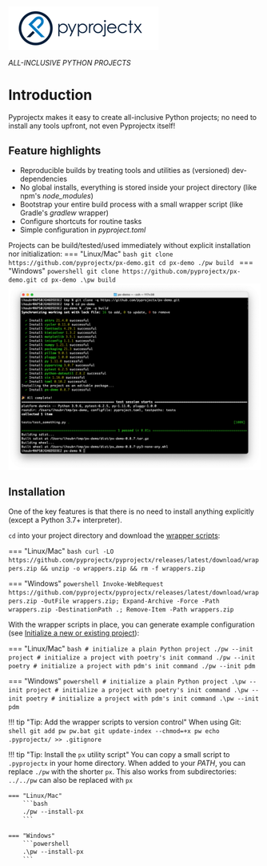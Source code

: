 ![Pyprojectx](assets/px.png)

<i class="md-typeset md-header">
ALL-INCLUSIVE PYTHON PROJECTS
</i>

# Introduction
Pyprojectx makes it easy to create all-inclusive Python projects; no need to install any tools upfront,
not even Pyprojectx itself!

## Feature highlights
* Reproducible builds by treating tools and utilities as (versioned) dev-dependencies
* No global installs, everything is stored inside your project directory (like npm's _node_modules_)
* Bootstrap your entire build process with a small wrapper script (like Gradle's _gradlew_ wrapper)
* Configure shortcuts for routine tasks
* Simple configuration in _pyproject.toml_

Projects can be build/tested/used immediately without explicit installation nor initialization:
=== "Linux/Mac"
    ```bash
    git clone https://github.com/pyprojectx/px-demo.git
    cd px-demo
    ./pw build
    ```
=== "Windows"
    ```powershell
    git clone https://github.com/pyprojectx/px-demo.git
    cd px-demo
    .\pw build
    ```
![Clone and Build](assets/build.png)

## Installation
One of the key features is that there is no need to install anything explicitly (except a Python 3.7+ interpreter).

`cd` into your project directory and download the
[wrapper scripts](https://github.com/pyprojectx/pyprojectx/releases/latest/download/wrappers.zip):

=== "Linux/Mac"
    ```bash
    curl -LO https://github.com/pyprojectx/pyprojectx/releases/latest/download/wrappers.zip && unzip -o wrappers.zip && rm -f wrappers.zip
    ```

=== "Windows"
    ```powershell
    Invoke-WebRequest https://github.com/pyprojectx/pyprojectx/releases/latest/download/wrappers.zip -OutFile wrappers.zip; Expand-Archive -Force -Path wrappers.zip -DestinationPath .; Remove-Item -Path wrappers.zip
    ```

With the wrapper scripts in place, you can generate example configuration (see [Initialize a new or existing project](/usage/#initialize-a-new-or-existing-project)):

=== "Linux/Mac"
    ```bash
    # initialize a plain Python project
    ./pw --init project
    # initialize a project with poetry's init command
    ./pw --init poetry
    # initialize a project with pdm's init command
    ./pw --init pdm
    ```

=== "Windows"
    ```powershell
    # initialize a plain Python project
    .\pw --init project
    # initialize a project with poetry's init command
    .\pw --init poetry
    # initialize a project with pdm's init command
    .\pw --init pdm
    ```

!!! tip "Tip: Add the wrapper scripts to version control"
    When using Git:
    ```shell
    git add pw pw.bat
    git update-index --chmod=+x pw
    echo .pyprojectx/ >> .gitignore
    ```

!!! tip "Tip: Install the `px` utility script"
    You can copy a small script to `.pyprojectx` in your home directory.
    When added to your _PATH_, you can replace `./pw` with the shorter `px`.
    This also works from subdirectories: `../../pw` can also be replaced with `px`

    === "Linux/Mac"
        ```bash
        ./pw --install-px
        ```

    === "Windows"
        ```powershell
        .\pw --install-px
        ```
